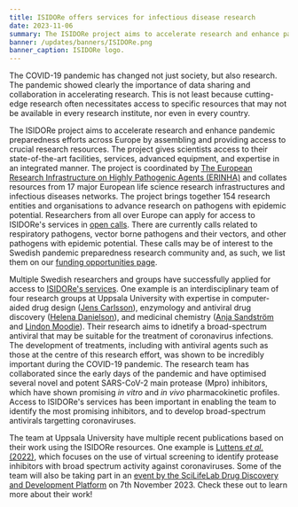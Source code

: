 ```yaml
---
title: ISIDORe offers services for infectious disease research
date: 2023-11-06
summary: The ISIDORe project aims to accelerate research and enhance pandemic preparedness efforts across Europe by assembling and providing access to crucial research resources. This includes their state-of-the-art facilities, services, advanced equipment, and expertise.
banner: /updates/banners/ISIDORe.png
banner_caption: ISIDORe logo.
---
```


The COVID-19 pandemic has changed not just society, but also research. The pandemic showed clearly the importance of data sharing and collaboration in accelerating research. This is not least because cutting-edge research often necessitates access to specific resources that may not be available in every research institute, nor even in every country.

The ISIDORe project aims to accelerate research and enhance pandemic preparedness efforts across Europe by assembling and providing access to crucial research resources. The project gives scientists access to their state-of-the-art facilities, services, advanced equipment, and expertise in an integrated manner. The project is coordinated by [The European Research Infrastructure on Highly Pathogenic Agents (ERINHA)](https://erinha.eu) and collates resources from 17 major European life science research infrastructures and infectious diseases networks. The project brings together 154 research entities and organisations to advance research on pathogens with epidemic potential. Researchers from all over Europe can apply for access to ISIDORe's services in [open calls](https://isidore-project.eu/calls/). There are currently calls related to respiratory pathogens, vector borne pathogens and their vectors, and other pathogens with epidemic potential. These calls may be of interest to the Swedish pandemic preparedness research community and, as such, we list them on our [funding opportunities page](/funding/).

Multiple Swedish researchers and groups have successfully applied for access to [ISIDORe's services](https://isidore-project.eu/services/). One example is an interdisciplinary team of four research groups at Uppsala University with expertise in computer-aided drug design ([Jens Carlsson](https://www.scilifelab.se/researchers/jens-carlsson/)), enzymology and antiviral drug discovery ([Helena Danielson](https://www.katalog.uu.se/profile/?id=XX3359)), and medicinal chemistry ([Anja Sandström](https://www.katalog.uu.se/empinfo/?id=N99-206) and [Lindon Moodie](https://www.katalog.uu.se/profile?id=linmo351)). Their research aims to idnetify a broad-spectrum antiviral that may be suitable for the treatment of coronavirus infections. The development of treatments, including with antiviral agents such as those at the centre of this research effort, was shown to be incredibly important during the COVID-19 pandemic. The research team has collaborated since the early days of the pandemic and have optimised several novel and potent SARS-CoV-2 main protease (Mpro) inhibitors, which have shown promising _in vitro_ and _in vivo_ pharmacokinetic profiles. Access to ISIDORe's services has been important in enabling the team to identify the most promising inhibitors, and to develop broad-spectrum antivirals targetting coronaviruses.

The team at Uppsala University have multiple recent publications based on their work using the ISIDORe resources. One example is [Luttens _et al._ (2022)](https://pubs.acs.org/doi/10.1021/jacs.1c08402), which focuses on the use of virtual screening to identify protease inhibitors with broad spectrum activity against coronaviruses. Some of the team will also be taking part in an [event by the SciLifeLab Drug Discovery and Development Platform](https://www.scilifelab.se/event/discovery-of-sars-cov2-mpro-inhibitors-at-the-ddd-platform/) on 7th November 2023. Check these out to learn more about their work!
